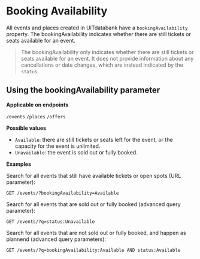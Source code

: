 # Booking Availability

All events and places created in UiTdatabank have a `bookingAvailability` property. The bookingAvailability indicates whether there are still tickets or seats available for an event.

> The bookingAvailability only indicates whether there are still tickets or seats available for an event. It does not provide information about any cancellations or date changes, which are instead indicated by the `status`.

## Using the bookingAvailability parameter

**Applicable on endpoints**

`/events` `/places` `/offers`

**Possible values**

- `Available`: there are still tickets or seats left for the event, or the capacity for the event is unlimited.
- `Unavailable`: the event is sold out or fully booked.

**Examples**

Search for all events that still have available tickets or open spots (URL parameter):

```https
GET /events/?bookingAvailability=Available
```

Search for all events that are sold out or fully booked (advanced query parameter):

```https
GET /events/?q=status:Unavailable
```

Search for all events that are not sold out or fully booked, and happen as plannend (advanced query parameters):

```https
GET /events/?q=bookingAvailability:Available AND status:Available  
```
